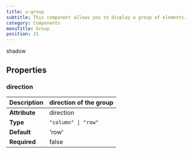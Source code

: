 ```yaml
---
title: u-group
subtitle: This component allows you to display a group of elements.
category: Components
menuTitle: Group
position: 21
---
```


<badge> shadow </badge>








## Properties

### direction
|**Description**|direction of the group|
|---|---|
|**Attribute**|direction|
|**Type**|`"column" \| "row"`|
|**Default**|'row'|
|**Required**|false|















